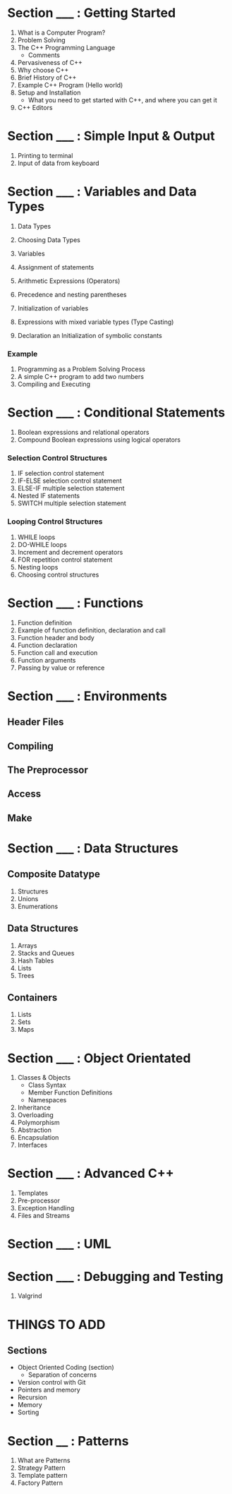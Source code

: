 # Section ___ : Getting Started
1. What is a Computer Program?
2. Problem Solving
3. The C++ Programming Language
    - Comments
4. Pervasiveness of C++
5. Why choose C++
6. Brief History of C++
7. Example C++ Program (Hello world)
8. Setup and Installation
    - What you need to get started with C++, and where you can get it
9. C++ Editors



# Section ___ : Simple Input & Output
1. Printing to terminal
2. Input of data from keyboard



# Section ___ : Variables and Data Types
1. Data Types
2. Choosing Data Types

3. Variables
4. Assignment of statements
5. Arithmetic Expressions (Operators)
6. Precedence and nesting parentheses
7. Initialization of variables
8. Expressions with mixed variable types (Type Casting)
9. Declaration an Initialization of symbolic constants

### Example
1. Programming as a Problem Solving Process
2. A simple C++ program to add two numbers
3. Compiling and Executing



# Section ___ : Conditional Statements
1. Boolean expressions and relational operators
2. Compound Boolean expressions using logical operators

### Selection Control Structures
1. IF selection control statement
2. IF-ELSE selection control statement
3. ELSE-IF multiple selection statement
4. Nested IF statements
5. SWITCH multiple selection statement

### Looping Control Structures
1. WHILE loops
2. DO-WHILE loops
3. Increment and decrement operators
4. FOR repetition control statement
5. Nesting loops
6. Choosing control structures



# Section ___ : Functions
1. Function definition
2. Example of function definition, declaration and call
3. Function header and body
4. Function declaration
5. Function call and execution
6. Function arguments
7. Passing by value or reference



# Section ___ : Environments
## Header Files
## Compiling
## The Preprocessor
## Access
## Make



# Section ___ : Data Structures
## Composite Datatype
1. Structures
2. Unions
3. Enumerations

## Data Structures
1. Arrays
2. Stacks and Queues
3. Hash Tables
4. Lists
5. Trees

## Containers
1. Lists
2. Sets
3. Maps



# Section ___ : Object Orientated
1. Classes & Objects
    - Class Syntax
    - Member Function Definitions
    - Namespaces
2. Inheritance
3. Overloading
4. Polymorphism
5. Abstraction
6. Encapsulation
7. Interfaces



# Section ___ : Advanced C++
1. Templates
2. Pre-processor
3. Exception Handling
4. Files and Streams



# Section ___ : UML



# Section ___ : Debugging and Testing
1. Valgrind













# THINGS TO ADD #
## Sections ##
- Object Oriented Coding (section)
    - Separation of concerns
- Version control with Git
- Pointers and memory
- Recursion
- Memory
- Sorting



# Section __ : Patterns
1. What are Patterns
2. Strategy Pattern
3. Template pattern
3. Factory Pattern
